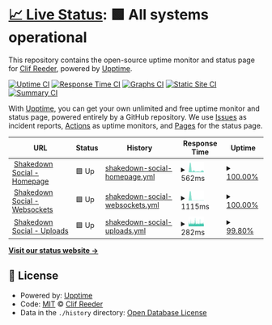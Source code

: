 # [📈 Live Status](https://status.shakedown.social): <!--live status--> **🟩 All systems operational**

This repository contains the open-source uptime monitor and status page for [Clif Reeder](https://clifff.com), powered by [Upptime](https://github.com/upptime/upptime).

[![Uptime CI](https://github.com/clifff/upptime/workflows/Uptime%20CI/badge.svg)](https://github.com/clifff/upptime/actions?query=workflow%3A%22Uptime+CI%22)
[![Response Time CI](https://github.com/clifff/upptime/workflows/Response%20Time%20CI/badge.svg)](https://github.com/clifff/upptime/actions?query=workflow%3A%22Response+Time+CI%22)
[![Graphs CI](https://github.com/clifff/upptime/workflows/Graphs%20CI/badge.svg)](https://github.com/clifff/upptime/actions?query=workflow%3A%22Graphs+CI%22)
[![Static Site CI](https://github.com/clifff/upptime/workflows/Static%20Site%20CI/badge.svg)](https://github.com/clifff/upptime/actions?query=workflow%3A%22Static+Site+CI%22)
[![Summary CI](https://github.com/clifff/upptime/workflows/Summary%20CI/badge.svg)](https://github.com/clifff/upptime/actions?query=workflow%3A%22Summary+CI%22)

With [Upptime](https://upptime.js.org), you can get your own unlimited and free uptime monitor and status page, powered entirely by a GitHub repository. We use [Issues](https://github.com/clifff/upptime/issues) as incident reports, [Actions](https://github.com/clifff/upptime/actions) as uptime monitors, and [Pages](https://status.shakedown.social) for the status page.

<!--start: status pages-->
<!-- This summary is generated by Upptime (https://github.com/upptime/upptime) -->
<!-- Do not edit this manually, your changes will be overwritten -->
<!-- prettier-ignore -->
| URL | Status | History | Response Time | Uptime |
| --- | ------ | ------- | ------------- | ------ |
| <img alt="" src="https://icons.duckduckgo.com/ip3/shakedown.social.ico" height="13"> [Shakedown Social - Homepage](https://shakedown.social) | 🟩 Up | [shakedown-social-homepage.yml](https://github.com/shakedown-social/upptime/commits/HEAD/history/shakedown-social-homepage.yml) | <details><summary><img alt="Response time graph" src="./graphs/shakedown-social-homepage/response-time-week.png" height="20"> 562ms</summary><br><a href="https://status.shakedown.social/history/shakedown-social-homepage"><img alt="Response time 644" src="https://img.shields.io/endpoint?url=https%3A%2F%2Fraw.githubusercontent.com%2Fshakedown-social%2Fupptime%2FHEAD%2Fapi%2Fshakedown-social-homepage%2Fresponse-time.json"></a><br><a href="https://status.shakedown.social/history/shakedown-social-homepage"><img alt="24-hour response time 242" src="https://img.shields.io/endpoint?url=https%3A%2F%2Fraw.githubusercontent.com%2Fshakedown-social%2Fupptime%2FHEAD%2Fapi%2Fshakedown-social-homepage%2Fresponse-time-day.json"></a><br><a href="https://status.shakedown.social/history/shakedown-social-homepage"><img alt="7-day response time 562" src="https://img.shields.io/endpoint?url=https%3A%2F%2Fraw.githubusercontent.com%2Fshakedown-social%2Fupptime%2FHEAD%2Fapi%2Fshakedown-social-homepage%2Fresponse-time-week.json"></a><br><a href="https://status.shakedown.social/history/shakedown-social-homepage"><img alt="30-day response time 373" src="https://img.shields.io/endpoint?url=https%3A%2F%2Fraw.githubusercontent.com%2Fshakedown-social%2Fupptime%2FHEAD%2Fapi%2Fshakedown-social-homepage%2Fresponse-time-month.json"></a><br><a href="https://status.shakedown.social/history/shakedown-social-homepage"><img alt="1-year response time 644" src="https://img.shields.io/endpoint?url=https%3A%2F%2Fraw.githubusercontent.com%2Fshakedown-social%2Fupptime%2FHEAD%2Fapi%2Fshakedown-social-homepage%2Fresponse-time-year.json"></a></details> | <details><summary><a href="https://status.shakedown.social/history/shakedown-social-homepage">100.00%</a></summary><a href="https://status.shakedown.social/history/shakedown-social-homepage"><img alt="All-time uptime 99.94%" src="https://img.shields.io/endpoint?url=https%3A%2F%2Fraw.githubusercontent.com%2Fshakedown-social%2Fupptime%2FHEAD%2Fapi%2Fshakedown-social-homepage%2Fuptime.json"></a><br><a href="https://status.shakedown.social/history/shakedown-social-homepage"><img alt="24-hour uptime 100.00%" src="https://img.shields.io/endpoint?url=https%3A%2F%2Fraw.githubusercontent.com%2Fshakedown-social%2Fupptime%2FHEAD%2Fapi%2Fshakedown-social-homepage%2Fuptime-day.json"></a><br><a href="https://status.shakedown.social/history/shakedown-social-homepage"><img alt="7-day uptime 100.00%" src="https://img.shields.io/endpoint?url=https%3A%2F%2Fraw.githubusercontent.com%2Fshakedown-social%2Fupptime%2FHEAD%2Fapi%2Fshakedown-social-homepage%2Fuptime-week.json"></a><br><a href="https://status.shakedown.social/history/shakedown-social-homepage"><img alt="30-day uptime 100.00%" src="https://img.shields.io/endpoint?url=https%3A%2F%2Fraw.githubusercontent.com%2Fshakedown-social%2Fupptime%2FHEAD%2Fapi%2Fshakedown-social-homepage%2Fuptime-month.json"></a><br><a href="https://status.shakedown.social/history/shakedown-social-homepage"><img alt="1-year uptime 99.94%" src="https://img.shields.io/endpoint?url=https%3A%2F%2Fraw.githubusercontent.com%2Fshakedown-social%2Fupptime%2FHEAD%2Fapi%2Fshakedown-social-homepage%2Fuptime-year.json"></a></details>
| <img alt="" src="https://icons.duckduckgo.com/ip3/shakedown.social.ico" height="13"> [Shakedown Social - Websockets](https://shakedown.social/api/v1/streaming/health) | 🟩 Up | [shakedown-social-websockets.yml](https://github.com/shakedown-social/upptime/commits/HEAD/history/shakedown-social-websockets.yml) | <details><summary><img alt="Response time graph" src="./graphs/shakedown-social-websockets/response-time-week.png" height="20"> 1115ms</summary><br><a href="https://status.shakedown.social/history/shakedown-social-websockets"><img alt="Response time 183" src="https://img.shields.io/endpoint?url=https%3A%2F%2Fraw.githubusercontent.com%2Fshakedown-social%2Fupptime%2FHEAD%2Fapi%2Fshakedown-social-websockets%2Fresponse-time.json"></a><br><a href="https://status.shakedown.social/history/shakedown-social-websockets"><img alt="24-hour response time 150" src="https://img.shields.io/endpoint?url=https%3A%2F%2Fraw.githubusercontent.com%2Fshakedown-social%2Fupptime%2FHEAD%2Fapi%2Fshakedown-social-websockets%2Fresponse-time-day.json"></a><br><a href="https://status.shakedown.social/history/shakedown-social-websockets"><img alt="7-day response time 1115" src="https://img.shields.io/endpoint?url=https%3A%2F%2Fraw.githubusercontent.com%2Fshakedown-social%2Fupptime%2FHEAD%2Fapi%2Fshakedown-social-websockets%2Fresponse-time-week.json"></a><br><a href="https://status.shakedown.social/history/shakedown-social-websockets"><img alt="30-day response time 394" src="https://img.shields.io/endpoint?url=https%3A%2F%2Fraw.githubusercontent.com%2Fshakedown-social%2Fupptime%2FHEAD%2Fapi%2Fshakedown-social-websockets%2Fresponse-time-month.json"></a><br><a href="https://status.shakedown.social/history/shakedown-social-websockets"><img alt="1-year response time 183" src="https://img.shields.io/endpoint?url=https%3A%2F%2Fraw.githubusercontent.com%2Fshakedown-social%2Fupptime%2FHEAD%2Fapi%2Fshakedown-social-websockets%2Fresponse-time-year.json"></a></details> | <details><summary><a href="https://status.shakedown.social/history/shakedown-social-websockets">100.00%</a></summary><a href="https://status.shakedown.social/history/shakedown-social-websockets"><img alt="All-time uptime 100.00%" src="https://img.shields.io/endpoint?url=https%3A%2F%2Fraw.githubusercontent.com%2Fshakedown-social%2Fupptime%2FHEAD%2Fapi%2Fshakedown-social-websockets%2Fuptime.json"></a><br><a href="https://status.shakedown.social/history/shakedown-social-websockets"><img alt="24-hour uptime 100.00%" src="https://img.shields.io/endpoint?url=https%3A%2F%2Fraw.githubusercontent.com%2Fshakedown-social%2Fupptime%2FHEAD%2Fapi%2Fshakedown-social-websockets%2Fuptime-day.json"></a><br><a href="https://status.shakedown.social/history/shakedown-social-websockets"><img alt="7-day uptime 100.00%" src="https://img.shields.io/endpoint?url=https%3A%2F%2Fraw.githubusercontent.com%2Fshakedown-social%2Fupptime%2FHEAD%2Fapi%2Fshakedown-social-websockets%2Fuptime-week.json"></a><br><a href="https://status.shakedown.social/history/shakedown-social-websockets"><img alt="30-day uptime 100.00%" src="https://img.shields.io/endpoint?url=https%3A%2F%2Fraw.githubusercontent.com%2Fshakedown-social%2Fupptime%2FHEAD%2Fapi%2Fshakedown-social-websockets%2Fuptime-month.json"></a><br><a href="https://status.shakedown.social/history/shakedown-social-websockets"><img alt="1-year uptime 100.00%" src="https://img.shields.io/endpoint?url=https%3A%2F%2Fraw.githubusercontent.com%2Fshakedown-social%2Fupptime%2FHEAD%2Fapi%2Fshakedown-social-websockets%2Fuptime-year.json"></a></details>
| <img alt="" src="https://icons.duckduckgo.com/ip3/files.shakedown.social.ico" height="13"> [Shakedown Social - Uploads](https://files.shakedown.social/accounts/avatars/109/357/389/718/265/462/original/dd80d2c95e48cfd2.jpeg) | 🟩 Up | [shakedown-social-uploads.yml](https://github.com/shakedown-social/upptime/commits/HEAD/history/shakedown-social-uploads.yml) | <details><summary><img alt="Response time graph" src="./graphs/shakedown-social-uploads/response-time-week.png" height="20"> 282ms</summary><br><a href="https://status.shakedown.social/history/shakedown-social-uploads"><img alt="Response time 300" src="https://img.shields.io/endpoint?url=https%3A%2F%2Fraw.githubusercontent.com%2Fshakedown-social%2Fupptime%2FHEAD%2Fapi%2Fshakedown-social-uploads%2Fresponse-time.json"></a><br><a href="https://status.shakedown.social/history/shakedown-social-uploads"><img alt="24-hour response time 293" src="https://img.shields.io/endpoint?url=https%3A%2F%2Fraw.githubusercontent.com%2Fshakedown-social%2Fupptime%2FHEAD%2Fapi%2Fshakedown-social-uploads%2Fresponse-time-day.json"></a><br><a href="https://status.shakedown.social/history/shakedown-social-uploads"><img alt="7-day response time 282" src="https://img.shields.io/endpoint?url=https%3A%2F%2Fraw.githubusercontent.com%2Fshakedown-social%2Fupptime%2FHEAD%2Fapi%2Fshakedown-social-uploads%2Fresponse-time-week.json"></a><br><a href="https://status.shakedown.social/history/shakedown-social-uploads"><img alt="30-day response time 290" src="https://img.shields.io/endpoint?url=https%3A%2F%2Fraw.githubusercontent.com%2Fshakedown-social%2Fupptime%2FHEAD%2Fapi%2Fshakedown-social-uploads%2Fresponse-time-month.json"></a><br><a href="https://status.shakedown.social/history/shakedown-social-uploads"><img alt="1-year response time 300" src="https://img.shields.io/endpoint?url=https%3A%2F%2Fraw.githubusercontent.com%2Fshakedown-social%2Fupptime%2FHEAD%2Fapi%2Fshakedown-social-uploads%2Fresponse-time-year.json"></a></details> | <details><summary><a href="https://status.shakedown.social/history/shakedown-social-uploads">99.80%</a></summary><a href="https://status.shakedown.social/history/shakedown-social-uploads"><img alt="All-time uptime 99.98%" src="https://img.shields.io/endpoint?url=https%3A%2F%2Fraw.githubusercontent.com%2Fshakedown-social%2Fupptime%2FHEAD%2Fapi%2Fshakedown-social-uploads%2Fuptime.json"></a><br><a href="https://status.shakedown.social/history/shakedown-social-uploads"><img alt="24-hour uptime 99.93%" src="https://img.shields.io/endpoint?url=https%3A%2F%2Fraw.githubusercontent.com%2Fshakedown-social%2Fupptime%2FHEAD%2Fapi%2Fshakedown-social-uploads%2Fuptime-day.json"></a><br><a href="https://status.shakedown.social/history/shakedown-social-uploads"><img alt="7-day uptime 99.80%" src="https://img.shields.io/endpoint?url=https%3A%2F%2Fraw.githubusercontent.com%2Fshakedown-social%2Fupptime%2FHEAD%2Fapi%2Fshakedown-social-uploads%2Fuptime-week.json"></a><br><a href="https://status.shakedown.social/history/shakedown-social-uploads"><img alt="30-day uptime 99.95%" src="https://img.shields.io/endpoint?url=https%3A%2F%2Fraw.githubusercontent.com%2Fshakedown-social%2Fupptime%2FHEAD%2Fapi%2Fshakedown-social-uploads%2Fuptime-month.json"></a><br><a href="https://status.shakedown.social/history/shakedown-social-uploads"><img alt="1-year uptime 99.98%" src="https://img.shields.io/endpoint?url=https%3A%2F%2Fraw.githubusercontent.com%2Fshakedown-social%2Fupptime%2FHEAD%2Fapi%2Fshakedown-social-uploads%2Fuptime-year.json"></a></details>

<!--end: status pages-->

[**Visit our status website →**](https://status.shakedown.social)

## 📄 License

- Powered by: [Upptime](https://github.com/upptime/upptime)
- Code: [MIT](./LICENSE) © [Clif Reeder](https://clifff.com)
- Data in the `./history` directory: [Open Database License](https://opendatacommons.org/licenses/odbl/1-0/)
